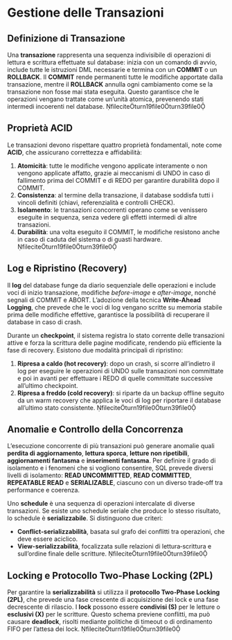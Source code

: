 # Gestione delle Transazioni

## Definizione di Transazione

Una **transazione** rappresenta una sequenza indivisibile di operazioni di lettura e scrittura effettuate sul database: inizia con un comando di avvio, include tutte le istruzioni DML necessarie e termina con un **COMMIT** o un **ROLLBACK**. Il **COMMIT** rende permanenti tutte le modifiche apportate dalla transazione, mentre il **ROLLBACK** annulla ogni cambiamento come se la transazione non fosse mai stata eseguita. Questo garantisce che le operazioni vengano trattate come un’unità atomica, prevenendo stati intermedi incoerenti nel database. fileciteturn19file0turn39file0

## Proprietà ACID

Le transazioni devono rispettare quattro proprietà fondamentali, note come **ACID**, che assicurano correttezza e affidabilità:
1. **Atomicità**: tutte le modifiche vengono applicate interamente o non vengono applicate affatto, grazie ai meccanismi di UNDO in caso di fallimento prima del COMMIT e di REDO per garantire durabilità dopo il COMMIT.  
2. **Consistenza**: al termine della transazione, il database soddisfa tutti i vincoli definiti (chiavi, referenzialità e controlli CHECK).  
3. **Isolamento**: le transazioni concorrenti operano come se venissero eseguite in sequenza, senza vedere gli effetti intermedi di altre transazioni.  
4. **Durabilità**: una volta eseguito il COMMIT, le modifiche resistono anche in caso di caduta del sistema o di guasti hardware. fileciteturn19file0turn39file0

## Log e Ripristino (Recovery)

Il **log** del database funge da diario sequenziale delle operazioni e include voci di inizio transazione, modifiche *before-image* e *after-image*, nonché segnali di COMMIT e ABORT. L’adozione della tecnica **Write-Ahead Logging**, che prevede che le voci di log vengano scritte su memoria stabile prima delle modifiche effettive, garantisce la possibilità di recuperare il database in caso di crash.

Durante un **checkpoint**, il sistema registra lo stato corrente delle transazioni attive e forza la scrittura delle pagine modificate, rendendo più efficiente la fase di recovery. Esistono due modalità principali di ripristino:
1. **Ripresa a caldo (hot recovery)**: dopo un crash, si scorre all’indietro il log per eseguire le operazioni di UNDO sulle transazioni non committate e poi in avanti per effettuare i REDO di quelle committate successive all’ultimo checkpoint.  
2. **Ripresa a freddo (cold recovery)**: si riparte da un backup offline seguito da un warm recovery che applica le voci di log per riportare il database all’ultimo stato consistente. fileciteturn19file0turn39file0

## Anomalie e Controllo della Concorrenza

L’esecuzione concorrente di più transazioni può generare anomalie quali **perdita di aggiornamento**, **lettura sporca**, **letture non ripetibili**, **aggiornamenti fantasma** e **inserimenti fantasma**. Per definire il grado di isolamento e i fenomeni che si vogliono consentire, SQL prevede diversi livelli di isolamento: **READ UNCOMMITTED**, **READ COMMITTED**, **REPEATABLE READ** e **SERIALIZABLE**, ciascuno con un diverso trade‑off tra performance e coerenza.

Uno **schedule** è una sequenza di operazioni intercalate di diverse transazioni. Se esiste uno schedule seriale che produce lo stesso risultato, lo schedule è **serializzabile**. Si distinguono due criteri:
- **Conflict-serializzabilità**, basata sul grafo dei conflitti tra operazioni, che deve essere aciclico.  
- **View-serializzabilità**, focalizzata sulle relazioni di lettura‑scrittura e sull’ordine finale delle scritture. fileciteturn19file0turn39file0

## Locking e Protocollo Two-Phase Locking (2PL)

Per garantire la **serializzabilità** si utilizza il **protocollo Two‑Phase Locking (2PL)**, che prevede una fase crescente di acquisizione dei lock e una fase decrescente di rilascio. I **lock** possono essere **condivisi (S)** per le letture o **esclusivi (X)** per le scritture. Questo schema previene conflitti, ma può causare **deadlock**, risolti mediante politiche di timeout o di ordinamento FIFO per l’attesa dei lock. fileciteturn19file0turn39file0
